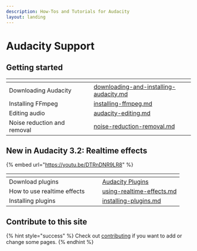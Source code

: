 ```yaml
---
description: How-Tos and Tutorials for Audacity
layout: landing
---
```


# Audacity Support

## Getting started

<table data-view="cards"><thead><tr><th></th><th></th><th></th><th data-hidden data-card-target data-type="content-ref"></th></tr></thead><tbody><tr><td>Downloading Audacity</td><td></td><td></td><td><a href="basics/downloading-and-installing-audacity.md">downloading-and-installing-audacity.md</a></td></tr><tr><td>Installing FFmpeg</td><td></td><td></td><td><a href="basics/downloading-and-installing-audacity/installing-ffmpeg.md">installing-ffmpeg.md</a></td></tr><tr><td>Editing audio</td><td></td><td></td><td><a href="basics/audacity-editing.md">audacity-editing.md</a></td></tr><tr><td>Noise reduction and removal</td><td></td><td></td><td><a href="repairing-audio/noise-reduction-removal.md">noise-reduction-removal.md</a></td></tr></tbody></table>

## New in Audacity 3.2: Realtime effects

{% embed url="https://youtu.be/DTRnDNR9LR8" %}

<table data-view="cards"><thead><tr><th></th><th></th><th></th><th data-hidden data-card-target data-type="content-ref"></th></tr></thead><tbody><tr><td>Download plugins</td><td></td><td></td><td><a href="https://app.gitbook.com/o/-MhmG2mhIIHTtQPuHV_k/s/klCVENFte0GRy5IqVz0W/">Audacity Plugins</a></td></tr><tr><td>How to use realtime effects</td><td></td><td></td><td><a href="audio-editing/using-realtime-effects.md">using-realtime-effects.md</a></td></tr><tr><td>Installing plugins</td><td></td><td></td><td><a href="basics/installing-plugins.md">installing-plugins.md</a></td></tr></tbody></table>

## Contribute to this site

{% hint style="success" %}
Check out [contributing](community/contributing/ "mention") if you want to add or change some pages.
{% endhint %}
